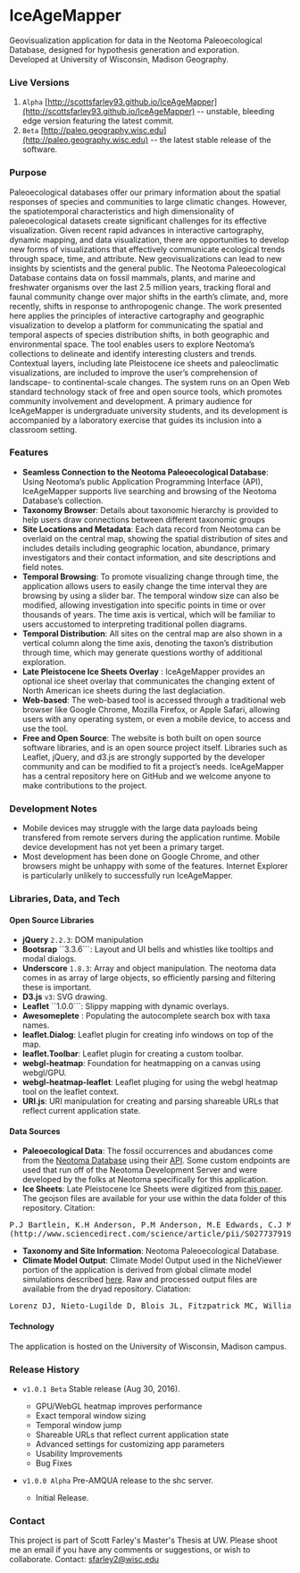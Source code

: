 # IceAgeMapper
Geovisualization application for data in the Neotoma Paleoecological Database, designed for hypothesis generation and exporation.  
Developed at University of Wisconsin, Madison Geography.  

### Live Versions
1.  ```Alpha``` [http://scottsfarley93.github.io/IceAgeMapper](http://scottsfarley93.github.io/IceAgeMapper) -- unstable, bleeding edge 
  version featuring the latest commit.
2.  ```Beta``` [http://paleo.geography.wisc.edu](http://paleo.geography.wisc.edu) -- the latest stable release of the software.

### Purpose
Paleoecological databases offer our primary information about the spatial responses of species and communities to large
climatic changes. However, the spatiotemporal characteristics and high dimensionality of paleoecological
datasets create significant challenges for its effective visualization. Given recent rapid advances in interactive cartography,
dynamic mapping, and data visualization, there are opportunities to develop new forms of visualizations that effectively
communicate ecological trends through space, time, and attribute. New geovisualizations can lead to new
insights by scientists and the general public. The Neotoma Paleoecological Database contains data on fossil mammals,
plants, and marine and freshwater organisms over the last 2.5 million years, tracking floral and faunal community change
over major shifts in the earth’s climate, and, more recently, shifts in response to anthropogenic change. The work presented
here applies the principles of interactive cartography and geographic visualization to develop a platform for communicating
the spatial and temporal aspects of species distribution shifts, in both geographic and environmental space. The
tool enables users to explore Neotoma’s collections to delineate and identify interesting clusters and trends. Contextual
layers, including late Pleistocene ice sheets and paleoclimatic visualizations, are included to improve the user’s comprehension
of landscape- to continental-scale changes. The system runs on an Open Web standard
technology stack of free and open source tools, which promotes community
involvement and development. A primary audience for IceAgeMapper is undergraduate
university students, and its development is accompanied by a laboratory exercise that
guides its inclusion into a classroom setting. 

### Features
- **Seamless Connection to the Neotoma Paleoecological Database**: Using Neotoma’s public Application Programming Interface (API), 
IceAgeMapper supports live
searching and browsing of the Neotoma Database’s collection.
- **Taxonomy Browser**: Details about taxonomic hierarchy is provided to help users draw connections between different
taxonomic groups
- **Site Locations and Metadata**: Each data record from Neotoma can be overlaid on the central map, showing the spatial
distribution of sites and includes details including geographic location, abundance, primary
investigators and their contact information, and site descriptions and field notes. 
- **Temporal Browsing**: To promote visualizing change through time, the application allows users to easily change the time
interval they are browsing by using a slider bar. The temporal window size can also be modified,
allowing investigation into specific points in time or over thousands of years. The time axis is
vertical, which will be familiar to users accustomed to interpreting traditional pollen diagrams.
- **Temporal Distribution**: All sites on the central map are also shown in a vertical column along the time axis, denoting the
taxon’s distribution through time, which may generate questions worthy of additional
exploration.
- **Late Pleistocene Ice Sheets Overlay** : IceAgeMapper provides an optional ice sheet overlay that communicates the changing extent of North American ice sheets during the last deglaciation.
- **Web-based**: The web-based tool is accessed through a traditional web browser like Google Chrome, Mozilla Firefox, or Apple Safari, allowing users with
any operating system, or even a mobile device, to access and use the tool. 
- **Free and Open Source**: The website is both built on open source software libraries, and is an open source project itself. Libraries such as Leaflet, jQuery, and d3.js
are strongly supported by the developer community and can be modified to fit a project’s needs. IceAgeMapper has a central repository here on
GitHub and we welcome anyone to make contributions to the project. 

### Development Notes
- Mobile devices may struggle with the large data payloads being transfered from remote servers during the application runtime.  Mobile device development has not yet been a primary target.  
- Most development has been done on Google Chrome, and other browsers might be unhappy with some of the features.  Internet Explorer is particularly unlikely to successfully run IceAgeMapper.


### Libraries, Data, and Tech
#### Open Source Libraries
- **jQuery** ```2.2.3```: DOM manipulation
- **Bootsrap** ``3.3.6```: Layout and UI bells and whistles like tooltips and modal dialogs.
- **Underscore** ```1.8.3```: Array and object manipulation.  The neotoma data comes in as array of large objects, so efficiently parsing and filtering these is important.
- **D3.js** ```v3```: SVG drawing.
- **Leaflet** ``1.0.0```: Slippy mapping with dynamic overlays.
- **Awesomeplete** : Populating the autocomplete search box with taxa names.
- **leaflet.Dialog**: Leaflet plugin for creating info windows on top of the map.
- **leaflet.Toolbar**: Leaflet plugin for creating a custom toolbar.
- **webgl-heatmap**: Foundation for heatmapping on a canvas using webgl/GPU.
- **webgl-heatmap-leaflet**: Leaflet pluging for using the webgl heatmap tool on the leaflet context.
- **URI.js**: URI manipulation for creating and parsing shareable URLs that reflect current application state.


#### Data Sources
- **Paleoecological Data**: The fossil occurrences and abudances come from the [Neotoma Database](http://neotomadb.org) using their [API](http://api.neotomadb.org). 
Some custom endpoints are used that run off of the Neotoma Development Server and were developed by the folks at Neotoma specifically for this application.
- **Ice Sheets**: Late Pleistocene Ice Sheets were digitized from [this paper](http://www.sciencedirect.com/science/article/pii/S0277379198000122). The geojson files are available for your use within the data folder of this repository. Citation:
<pre>
P.J Bartlein, K.H Anderson, P.M Anderson, M.E Edwards, C.J Mock, R.S Thompson, R.S Webb, T Webb III, C Whitlock, Paleoclimate simulations for North America over the past 21,000 years: features of the simulated climate and comparisons with paleoenvironmental data, Quaternary Science Reviews, Volume 17, Issues 6–7, 1 April 1998, Pages 549-585, ISSN 0277-3791, http://dx.doi.org/10.1016/S0277-3791(98)00012-2.
(http://www.sciencedirect.com/science/article/pii/S0277379198000122)
</pre>

- **Taxonomy and Site Information**: Neotoma Paleoecological Database.
- **Climate Model Output**: Climate Model Output used in the NicheViewer portion of the application is derived from global climate model simulations described [here](http://datadryad.org/resource/doi:10.5061/dryad.1597g).  Raw and processed output files are available from the dryad repository. Ciatation:
<pre>
Lorenz DJ, Nieto-Lugilde D, Blois JL, Fitzpatrick MC, Williams JW (2016) Downscaled and debiased climate simulations for North America from 21,000 years ago to 2100AD. Scientific Data 3: 160048. http://dx.doi.org/10.1038/sdata.2016.48
</pre>

#### Technology
The application is hosted on the University of Wisconsin, Madison campus.


### Release History
- ```v1.0.1 Beta```  Stable release (Aug 30, 2016).

  * GPU/WebGL heatmap improves performance
  * Exact temporal window sizing
  * Temporal window jump
  * Shareable URLs that reflect current application state
  * Advanced settings for customizing app parameters
  * Usability Improvements
  * Bug Fixes

- ```v1.0.0 Alpha``` Pre-AMQUA release to the shc server.  
  * Initial Release.

### Contact

This project is part of Scott Farley's Master's Thesis at UW.  Please shoot me an email if you have any comments or suggestions, or wish to collaborate.
Contact: sfarley2@wisc.edu 

